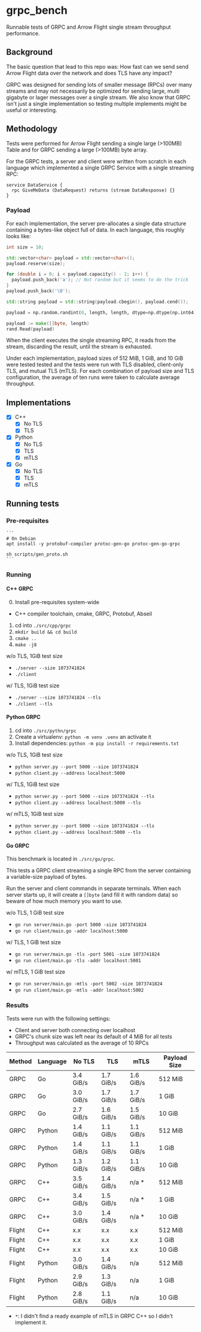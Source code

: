 # grpc_bench

Runnable tests of GRPC and Arrow Flight single stream throughput performance.

## Background

The basic question that lead to this repo was: How fast can we send send Arrow Flight data over the network and does TLS have any impact?

GRPC was designed for sending lots of smaller message (RPCs) over many streams and may not necessarily be optimized for sending large, multi gigabyte or lager messages over a single stream.
We also know that GRPC isn't just a single implementation so testing multiple implements might be useful or interesting.

## Methodology

Tests were performed for Arrow Flight sending a single large (>100MB) Table and for GRPC sending a large (>100MB) byte array.

For the GRPC tests, a server and client were written from scratch in each language which implemented a single GRPC Service with a single streaming RPC:

```
service DataService {
  rpc GiveMeData (DataRequest) returns (stream DataResponse) {}
}
```

### Payload

For each implementation, the server pre-allocates a single data structure containing a bytes-like object full of data.
In each language, this roughly looks like:

```cpp
int size = 10;

std::vector<char> payload = std::vector<char>();
payload.reserve(size);

for (double i = 0; i < payload.capacity() - 2; i++) {
  payload.push_back('a'); // Not random but it seems to do the trick
}
payload.push_back('\0');

std::string payload = std::string(payload.cbegin(), payload.cend());
```

```python
payload = np.random.randint(0, length, length, dtype=np.dtype(np.int64)).tobytes()
```

```go
payload := make([]byte, length)
rand.Read(payload)
```

When the client executes the single streaming RPC, it reads from the stream, discarding the result, until the stream is exhausted.

Under each implementation, payload sizes of 512 MiB, 1 GiB, and 10 GiB were tested tested and the tests were run with TLS disabled, client-only TLS, and mutual TLS (mTLS). For each combination of payload size and TLS configuration, the average of ten runs were taken to calculate average throughput.

## Implementations

- [x] C++
  - [x] No TLS
  - [x] TLS
- [x] Python
  - [x] No TLS
  - [x] TLS
  - [x] mTLS
- [x] Go
    - [x] No TLS
    - [x] TLS
    - [x] mTLS

## Running tests

### Pre-requisites


    ```
    # On Debian
    apt install -y protobuf-compiler protoc-gen-go protoc-gen-go-grpc

    sh scripts/gen_proto.sh
    ```

### Running

#### C++ GRPC

0. Install pre-requisites system-wide
  - C++ compiler toolchain, cmake, GRPC, Protobuf, Abseil

1. cd into `./src/cpp/grpc`
2. `mkdir build && cd build`
3. `cmake ..`
4. `make -j8`

w/o TLS, 1GiB test size

- `./server --size 1073741824`
- `./client`

w/ TLS, 1GiB test size

- `./server --size 1073741824 --tls`
- `./client --tls`

#### Python GRPC

1. cd into `./src/pythn/grpc`
2. Create a virtualenv: `python -m venv .venv` an activate it
3. Install dependencies: `python -m pip install -r requirements.txt`

w/o TLS, 1GiB test size

- `python server.py --port 5000 --size 1073741824`
- `python client.py --address localhost:5000`

w/ TLS, 1GiB test size

- `python server.py --port 5000 --size 1073741824 --tls`
- `python client.py --address localhost:5000 --tls`

w/ mTLS, 1GiB test size

- `python server.py --port 5000 --size 1073741824 --tls`
- `python client.py --address localhost:5000 --tls`

#### Go GRPC

This benchmark is located in `./src/go/grpc`.

This tests a GRPC client streaming a single RPC from the server containing a variable-size payload of bytes.

Run the server and client commands in separate terminals. When each server starts up, it will create a `[]byte` (and fill it with random data) so beware of how much memory you want to use.

w/o TLS, 1 GiB test size

- `go run server/main.go -port 5000 -size 1073741824`
- `go run client/main.go -addr localhost:5000`

w/ TLS, 1 GiB test size

- `go run server/main.go -tls -port 5001 -size 1073741824`
- `go run client/main.go -tls -addr localhost:5001`

w/ mTLS, 1 GiB test size

- `go run server/main.go -mtls -port 5002 -size 1073741824`
- `go run client/main.go -mtls -addr localhost:5002`

### Results

Tests were run with the following settings:

- Client and server both connecting over localhost
- GRPC's chunk size was left near its default of 4 MiB for all tests
- Throughput was calculated as the average of 10 RPCs


| Method | Language | No TLS    | TLS       | mTLS      | Payload Size |
|--------|----------|-----------|-----------|-----------|--------------|
| GRPC   | Go       | 3.4 GiB/s | 1.7 GiB/s | 1.6 GiB/s | 512 MiB      |
| GRPC   | Go       | 3.0 GiB/s | 1.7 GiB/s | 1.7 GiB/s | 1 GiB        |
| GRPC   | Go       | 2.7 GiB/s | 1.6 GiB/s | 1.5 GiB/s | 10 GiB       |
| GRPC   | Python   | 1.4 GiB/s | 1.1 GiB/s | 1.1 GiB/s | 512 MiB      |
| GRPC   | Python   | 1.4 GiB/s | 1.1 GiB/s | 1.1 GiB/s | 1 GiB        |
| GRPC   | Python   | 1.3 GiB/s | 1.2 GiB/s | 1.1 GiB/s | 10 GiB       |
| GRPC   | C++      | 3.5 GiB/s | 1.4 GiB/s | n/a *     | 512 MiB      |
| GRPC   | C++      | 3.4 GiB/s | 1.5 GiB/s | n/a *     | 1 GiB        |
| GRPC   | C++      | 3.0 GiB/s | 1.4 GiB/s | n/a *     | 10 GiB       |
| Flight | C++      | x.x       | x.x       | x.x       | 512 MiB      |
| Flight | C++      | x.x       | x.x       | x.x       | 1 GiB        |
| Flight | C++      | x.x       | x.x       | x.x       | 10 GiB       |
| Flight | Python   | 3.0 GiB/s | 1.4 GiB/s | n/a       | 512 MiB      |
| Flight | Python   | 2.9 GiB/s | 1.3 GiB/s | n/a       | 1 GiB        |
| Flight | Python   | 2.8 GiB/s | 1.1 GiB/s | n/a       | 10 GiB       |

- `*`: I didn't find a ready example of mTLS in GRPC C++ so I didn't implement it.
